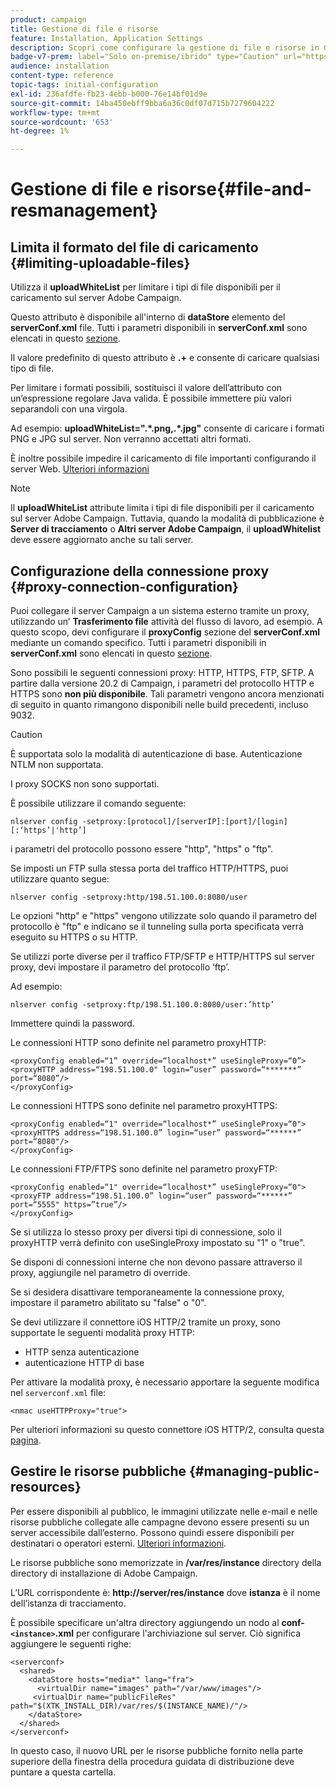 ```yaml
---
product: campaign
title: Gestione di file e risorse
feature: Installation, Application Settings
description: Scopri come configurare la gestione di file e risorse in Campaign
badge-v7-prem: label="Solo on-premise/ibrido" type="Caution" url="https://experienceleague.adobe.com/docs/campaign-classic/using/installing-campaign-classic/architecture-and-hosting-models/hosting-models-lp/hosting-models.html?lang=it" tooltip="Applicabile solo alle distribuzioni on-premise e ibride"
audience: installation
content-type: reference
topic-tags: initial-configuration
exl-id: 236afdfe-fb23-4ebb-b000-76e14bf01d9e
source-git-commit: 14ba450ebff9bba6a36c0df07d715b7279604222
workflow-type: tm+mt
source-wordcount: '653'
ht-degree: 1%

---
```


# Gestione di file e risorse{#file-and-resmanagement}



## Limita il formato del file di caricamento {#limiting-uploadable-files}

Utilizza il **uploadWhiteList** per limitare i tipi di file disponibili per il caricamento sul server Adobe Campaign.

Questo attributo è disponibile all&#39;interno di **dataStore** elemento del **serverConf.xml** file. Tutti i parametri disponibili in **serverConf.xml** sono elencati in questo [sezione](../../installation/using/the-server-configuration-file.md).

Il valore predefinito di questo attributo è **.+** e consente di caricare qualsiasi tipo di file.

Per limitare i formati possibili, sostituisci il valore dell’attributo con un’espressione regolare Java valida. È possibile immettere più valori separandoli con una virgola.

Ad esempio: **uploadWhiteList=&quot;.&#42;.png,.&#42;.jpg&quot;** consente di caricare i formati PNG e JPG sul server. Non verranno accettati altri formati.

È inoltre possibile impedire il caricamento di file importanti configurando il server Web. [Ulteriori informazioni](web-server-configuration.md)

>[!NOTE]
>
>Il **uploadWhiteList** attribute limita i tipi di file disponibili per il caricamento sul server Adobe Campaign. Tuttavia, quando la modalità di pubblicazione è **Server di tracciamento** o **Altri server Adobe Campaign**, il **uploadWhitelist** deve essere aggiornato anche su tali server.

## Configurazione della connessione proxy {#proxy-connection-configuration}

Puoi collegare il server Campaign a un sistema esterno tramite un proxy, utilizzando un’ **Trasferimento file** attività del flusso di lavoro, ad esempio. A questo scopo, devi configurare il **proxyConfig** sezione del **serverConf.xml** mediante un comando specifico. Tutti i parametri disponibili in **serverConf.xml** sono elencati in questo [sezione](../../installation/using/the-server-configuration-file.md).

Sono possibili le seguenti connessioni proxy: HTTP, HTTPS, FTP, SFTP. A partire dalla versione 20.2 di Campaign, i parametri del protocollo HTTP e HTTPS sono **non più disponibile**. Tali parametri vengono ancora menzionati di seguito in quanto rimangono disponibili nelle build precedenti, incluso 9032.

>[!CAUTION]
>
>È supportata solo la modalità di autenticazione di base. Autenticazione NTLM non supportata.
>
>I proxy SOCKS non sono supportati.
>

È possibile utilizzare il comando seguente:

```
nlserver config -setproxy:[protocol]/[serverIP]:[port]/[login][:‘https’|'http’]
```

i parametri del protocollo possono essere &quot;http&quot;, &quot;https&quot; o &quot;ftp&quot;.

Se imposti un FTP sulla stessa porta del traffico HTTP/HTTPS, puoi utilizzare quanto segue:

```
nlserver config -setproxy:http/198.51.100.0:8080/user
```

Le opzioni &quot;http&quot; e &quot;https&quot; vengono utilizzate solo quando il parametro del protocollo è &quot;ftp&quot; e indicano se il tunneling sulla porta specificata verrà eseguito su HTTPS o su HTTP.

Se utilizzi porte diverse per il traffico FTP/SFTP e HTTP/HTTPS sul server proxy, devi impostare il parametro del protocollo ‘ftp’.


Ad esempio:

```
nlserver config -setproxy:ftp/198.51.100.0:8080/user:’http’
```

Immettere quindi la password.

Le connessioni HTTP sono definite nel parametro proxyHTTP:

```
<proxyConfig enabled=“1” override=“localhost*” useSingleProxy=“0”>
<proxyHTTP address=“198.51.100.0" login=“user” password=“*******” port=“8080”/>
</proxyConfig>
```

Le connessioni HTTPS sono definite nel parametro proxyHTTPS:

```
<proxyConfig enabled=“1" override=“localhost*” useSingleProxy=“0">
<proxyHTTPS address=“198.51.100.0” login=“user” password=“******” port=“8080"/>
</proxyConfig>
```

Le connessioni FTP/FTPS sono definite nel parametro proxyFTP:

```
<proxyConfig enabled=“1" override=“localhost*” useSingleProxy=“0">
<proxyFTP address=“198.51.100.0” login=“user” password=“******” port=“5555" https=”true”/>
</proxyConfig>
```

Se si utilizza lo stesso proxy per diversi tipi di connessione, solo il proxyHTTP verrà definito con useSingleProxy impostato su &quot;1&quot; o &quot;true&quot;.

Se disponi di connessioni interne che non devono passare attraverso il proxy, aggiungile nel parametro di override.

Se si desidera disattivare temporaneamente la connessione proxy, impostare il parametro abilitato su &quot;false&quot; o &quot;0&quot;.

Se devi utilizzare il connettore iOS HTTP/2 tramite un proxy, sono supportate le seguenti modalità proxy HTTP:

* HTTP senza autenticazione
* autenticazione HTTP di base

Per attivare la modalità proxy, è necessario apportare la seguente modifica nel `serverconf.xml` file:

```
<nmac useHTTPProxy="true">
```

Per ulteriori informazioni su questo connettore iOS HTTP/2, consulta questa [pagina](../../delivery/using/about-mobile-app-channel.md).

## Gestire le risorse pubbliche {#managing-public-resources}

Per essere disponibili al pubblico, le immagini utilizzate nelle e-mail e nelle risorse pubbliche collegate alle campagne devono essere presenti su un server accessibile dall’esterno. Possono quindi essere disponibili per destinatari o operatori esterni. [Ulteriori informazioni](../../installation/using/deploying-an-instance.md#managing-public-resources).

Le risorse pubbliche sono memorizzate in **/var/res/instance** directory della directory di installazione di Adobe Campaign.

L’URL corrispondente è: **http://server/res/instance** dove **istanza** è il nome dell’istanza di tracciamento.

È possibile specificare un&#39;altra directory aggiungendo un nodo al **conf-`<instance>`.xml** per configurare l&#39;archiviazione sul server. Ciò significa aggiungere le seguenti righe:

```
<serverconf>
  <shared>
    <dataStore hosts="media*" lang="fra">
      <virtualDir name="images" path="/var/www/images"/>
     <virtualDir name="publicFileRes" path="$(XTK_INSTALL_DIR)/var/res/$(INSTANCE_NAME)/"/>
    </dataStore>
  </shared>
</serverconf>
```

In questo caso, il nuovo URL per le risorse pubbliche fornito nella parte superiore della finestra della procedura guidata di distribuzione deve puntare a questa cartella.
